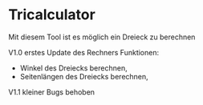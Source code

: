# Tricalculator

Mit diesem Tool ist es möglich ein Dreieck zu berechnen

V1.0
erstes Update des Rechners
Funktionen:

- Winkel des Dreiecks berechnen,
- Seitenlängen des Dreiecks berechnen,

V1.1
kleiner Bugs behoben
